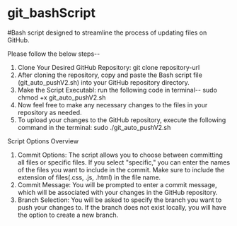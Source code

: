 # git_bashScript
#Bash script designed to streamline the process of updating files on GitHub.

Please follow the below steps--
1. Clone Your Desired GitHub Repository: git clone repository-url
2. After cloning the repository, copy and paste the Bash script file (git_auto_pushV2.sh) into your GitHub repository directory.
3. Make the Script Executabl: run the following code in terminal-- sudo chmod +x git_auto_pushV2.sh
4. Now feel free to make any necessary changes to the files in your repository as needed.
5. To upload your changes to the GitHub repository, execute the following command in the terminal: sudo ./git_auto_pushV2.sh

Script Options Overview
1. Commit Options: The script allows you to choose between committing all files or specific files. If you select "specific," you can enter the names of the  files you want to include in the commit. Make sure to include the extension of files(.css, .js, .html) in the file name.
2. Commit Message: You will be prompted to enter a commit message, which will be associated with your changes in the GitHub repository.
3. Branch Selection: You will be asked to specify the branch you want to push your changes to. If the branch does not exist locally, you will have the option to create a new branch.

